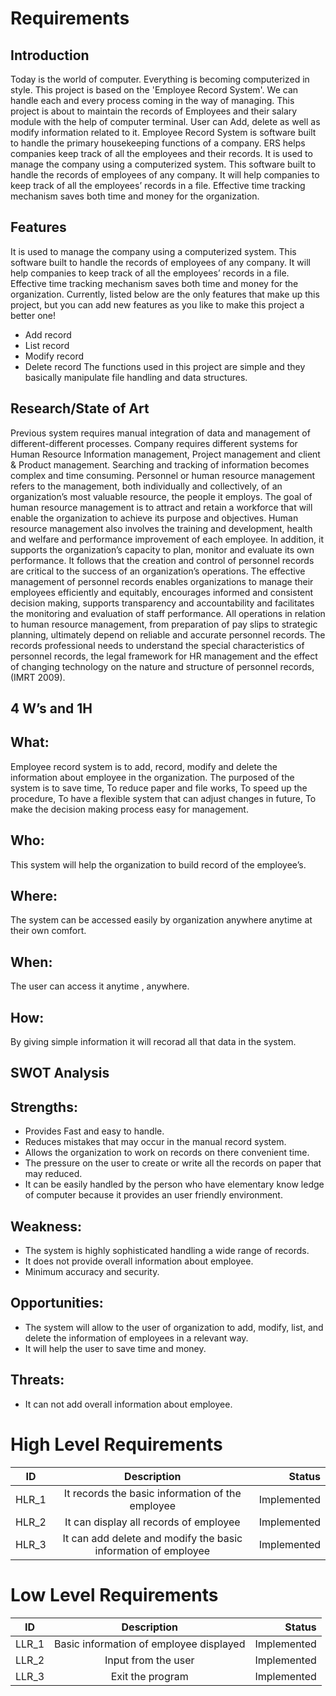 # Requirements
## Introduction
Today is the world of computer. Everything is becoming computerized in style. This  project is based on the 'Employee Record System'. We can handle each and every  process coming in the way of managing. This project is about to maintain the records of  Employees and their salary module with the help of computer terminal. User can Add, delete as well as modify information related to it.
Employee Record System is software built to handle the primary housekeeping functions of a company. ERS helps companies keep track of all the employees and their records. It is used to manage the company using a computerized system. This software built to handle the records of employees of any company. It will help companies to keep track of all the employees’ records in a file. Effective time tracking mechanism saves both time and money for the organization.

## Features
It is used to manage the company using a computerized system. This software built to handle the records of employees of any company. It will help companies to keep track of all the employees’ records in a file. Effective time tracking mechanism saves both time and money for the organization.
Currently, listed below are the only features that make up this project, but you can add new features as you like to make this project a better one!
- Add record
-	List record
-	Modify record
-	Delete record
The functions used in this project are simple and they basically manipulate file handling and data structures. 
## Research/State of Art 
Previous  system requires manual integration of data and management of different-different processes. Company requires different systems for Human Resource Information management, Project management and client & Product management. Searching and tracking of information becomes complex and time consuming.
Personnel or human resource management refers to the management, both individually and collectively, of an organization’s most valuable resource, the people it employs. The goal of human resource management is to attract and retain a workforce that will enable the organization to achieve its purpose and objectives. Human resource management also involves the training and development, health and welfare and performance improvement of each employee. In addition, it supports the organization’s capacity to plan, monitor and evaluate its own performance. 
It follows that the creation and control of personnel records are critical to the success of an organization’s operations. The effective management of personnel records enables organizations to manage their employees efficiently and equitably, encourages informed and consistent decision making, supports transparency and accountability and facilitates the monitoring and evaluation of staff performance. All operations in relation to human resource management, from preparation of pay slips to strategic planning, ultimately depend on reliable and accurate personnel records. The records professional needs to understand the special characteristics of personnel records, the legal framework for HR management and the effect of changing technology on the nature and structure of personnel records, (IMRT 2009).

## 4 W’s and 1H
## What: 
Employee record system is to add, record, modify and delete the information about employee in the organization. The purposed of the system is to save time, To reduce paper and file works,  To speed up the procedure, To have a flexible system that can adjust changes in future, To make the decision making process easy for management.
## Who: 
This system will help the organization to build record of the employee’s.
## Where:
The system can be accessed easily by organization anywhere anytime at their own comfort.
## When:
The user can access it anytime , anywhere. 
## How:
By giving simple information it will recorad all that data in the system.

## SWOT Analysis 
## Strengths:
- Provides Fast and easy to handle.
-	Reduces mistakes that may occur in the manual record system.
-	Allows the organization to work on records on there convenient time.
-	The pressure on the user to create or write all the records on paper that may reduced. 
-	It can be easily handled by the person who have elementary know ledge of computer  because it provides an user friendly environment.
## Weakness:
-	The system is highly sophisticated handling a wide range of records.
-	It does not provide overall information about employee.
-	Minimum accuracy and security.

## Opportunities:
-	The system will allow to the user of organization to add, modify, list, and delete the information of employees in a relevant way. 
-	It will help the user to save time and money.
## Threats:
-	It can not add overall information about employee.

# High Level Requirements

| ID   |      Description     |  Status |
|----------|:-------------:|------:|
| HLR_1 |  It records the basic information of the employee | Implemented  |
| HLR_2 |  It can display all records of employee | Implemented  |
| HLR_3 |  It can add delete and modify the basic information of employee  | Implemented  |
 # Low Level Requirements
 
 
  | ID   |      Description     |  Status |
|----------|:-------------:|------:|
| LLR_1 |  Basic information of employee displayed | Implemented  |
| LLR_2 |  Input from the user  | Implemented  |
| LLR_3 |  Exit the program  | Implemented  |
